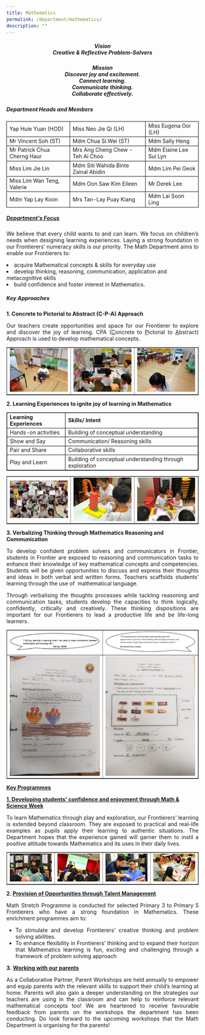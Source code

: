 ```yaml
---
title: Mathematics
permalink: /department/mathematics/
description: ""
---
```

<h5 style="text-align: center;"><strong>Vision<br></strong>Creative &amp; Reflective Problem-Solvers</h5>
<h5 style="text-align: center;"><strong>Mission<br></strong>Discover joy and excitement.<br>Connect learning.<br>Communicate thinking.<br>Collaborate effectively.</h5>
<h5><strong>Department Heads and Members</strong></h5>
<table class="aligncenter">
<tbody>
<tr>
<td style="border:1px solid black;">Yap Huie Yuan (HOD)</td>
<td style="border:1px solid black;">Miss Neo Jie Qi (LH)</td>
<td style="border:1px solid black;">Miss Eugena Ooi (LH)</td>
</tr>
<tr>
<td style="border:1px solid black;">Mr Vincent Soh (ST)</td>
<td style="border:1px solid black;">Mdm Chua Si Wei (ST)</td>
<td style="border:1px solid black;">Mdm Sally Heng</td>
</tr>
<tr>
<td style="border:1px solid black;">Mr Patrick Chua Cherng Haur</td>
<td style="border:1px solid black;">Mrs Ang Cheng Chew - Teh Ai Choo</td>
<td style="border:1px solid black;">Mdm Elaine Lee Sui Lyn</td>
</tr>
<tr>
<td style="border:1px solid black;">Miss Lim Jie Lin</td>
<td style="border:1px solid black;">Mdm Siti Wahida Binte Zainal Abidin</td>
<td style="border:1px solid black;">Mdm Lim Pei Geok</td>
</tr>
<tr>
<td style="border:1px solid black;">Miss Lim Wan Teng, Valerie</td>
<td style="border:1px solid black;">Mdm Oon Saw Kim Eileen</td>
<td style="border:1px solid black;">Mr Derek Lee</td>
</tr>
<tr>
<td style="border:1px solid black;">Mdm Yap Lay Koon</td>
<td style="border:1px solid black;">Mrs Tan-Lay Puay Kiang</td>
<td style="border:1px solid black;">Mdm Lai Soon Ling</td>
</tr>
</tbody>
</table>
<h5><strong><u>Department's Focus</u></strong></h5>
<p style="text-align: justify;">We believe that every child wants to and can learn. We focus on children’s needs when designing learning experiences. Laying a strong foundation in our Frontierers’ numeracy skills is our priority. The Math Department aims to enable our Frontierers to:</p>
<li>acquire Mathematical concepts &amp; skills for everyday use</li>
<li>develop thinking, reasoning, communication, application and metacognitive skills</li>
<li>build confidence and foster interest in Mathematics.</li>
<h5><strong>Key Approaches</strong></h5>
<p><strong>1. Concrete to Pictorial to Abstract (C-P-A) Approach</strong></p>
<p style="text-align: justify;">Our teachers create opportunities and space for our Frontierer to explore and discover the joy of learning. CPA (<u>C</u>oncrete to&nbsp;<u>P</u>ictorial to&nbsp;<u>A</u>bstract) Approach is used to develop mathematical concepts.</p>
<table style="border-collapse: collapse; width: 100%;" border="1">
<tbody>
<tr>
<td style="width: 33.3333%;"><img src="/images/maf1.jpg"></td>
<td style="width: 33.3333%;"><img src="/images/maf2.jpg"></td>
<td style="width: 33.3333%;"><img src="/images/maf3.jpg"></td>
</tr>
</tbody>
</table>
<p><strong>2. Learning Experiences to ignite joy of learning in Mathematics</strong></p>
<table border="1">
<tbody>
<tr>
<td style="border:1px solid black;"><strong>Learning Experiences</strong></td>
<td style="border:1px solid black;"><strong>Skills/ Intent</strong></td>
</tr>
<tr>
<td style="border:1px solid black;">Hands-on activities</td>
<td style="border:1px solid black;">Building of conceptual understanding</td>
</tr>
<tr>
<td style="border:1px solid black;">Show and Say</td>
<td style="border:1px solid black;">Communication/ Reasoning skills</td>
</tr>
<tr>
<td style="border:1px solid black;">Pair and Share</td>
<td style="border:1px solid black;">Collaborative skills</td>
</tr>
<tr>
<td style="border:1px solid black;">Play and Learn</td>
<td style="border:1px solid black;">Building of conceptual understanding through exploration</td>
</tr>
</tbody>
</table>
<table style="border-collapse: collapse; width: 100%;" border="1">
<tbody>
<tr>
<td style="width: 33.3333%;"><img src="/images/maf4.jpg"></td>
<td style="width: 33.3333%;"><img src="/images/maf5.jpg"></td>
<td style="width: 33.3333%;"><img src="/images/maf6.jpg"></td>
</tr>
</tbody>
</table>
<p><strong>3. Verbalizing Thinking through Mathematics Reasoning and Communication</strong></p>
<p style="text-align: justify;">To develop confident problem solvers and communicators in Frontier, students in Frontier are exposed to reasoning and communication tasks to enhance their knowledge of key mathematical concepts and competencies. Students will be given opportunities to discuss and express their thoughts and ideas in both verbal and written forms. Teachers scaffolds students’ learning through the use of&nbsp; mathematical language.</p>
<p style="text-align: justify;">Through verbalising the thoughts processes while tackling reasoning and communication tasks, students develop the capacities to think logically, confidently, critically and creatively. These thinking dispositions are important for our Frontierers to lead a productive life and be life-long learners.</p>
<table style="border-collapse: collapse; width: 100%;" border="1">
<tbody>
<tr>
<td style="width: 50%;"><img src="/images/maf7.jpg"></td>
<td style="width: 50%;"><img src="/images/maf8.jpg"></td>
</tr>
<tr>
<td style="width: 50%;"><img src="/images/maf9.jpg"></td>
<td style="width: 50%;"><img src="/images/maf10.jpg"></td>
</tr>
</tbody>
</table>
<p><strong><u>Key Programmes</u></strong></p>
<p><strong><u>1. Developing students' confidence and enjoyment through Math &amp; Science Week</u></strong></p>
<p style="text-align: justify;">To learn Mathematics through play and exploration, our Frontierers’ learning is extended beyond classroom. They are exposed to practical and real-life examples as pupils apply their learning to authentic situations. The Department hopes that the experience gained will garner them to instil a positive attitude towards Mathematics and its uses in their daily lives.</p>
<table style="border-collapse: collapse; width: 100%;" border="1">
<tbody>
<tr>
<td style="width: 25%;"><img src="/images/maf11.jpg"></td>
<td style="width: 25%;"><img src="/images/maf12.jpg"></td>
<td style="width: 25%;"><img src="/images/maf13.jpg"></td>
<td style="width: 25%;"><img src="/images/maf14.jpg"></td>
</tr>
</tbody>
</table>
<p><strong>2. <u>Provision of Opportunities through Talent Management</u></strong></p>
<p style="text-align: justify;">Math Stretch Programme is conducted for selected Primary 3 to Primary 5 Frontierers who have a strong foundation in Mathematics. These enrichment programmes aim to:</p>
<ul>
<li style="text-align: justify;">To stimulate and develop Frontierers’ creative thinking and problem solving abilities.</li>
<li style="text-align: justify;">To enhance flexibility in Frontierers’ thinking and to expand their horizon that Mathematics learning is fun, exciting and challenging through a framework of problem solving approach</li>
</ul>
<p><strong>3.</strong>&nbsp;<strong><u>Working with our parents</u></strong></p>
<p style="text-align: justify;">As a Collaborative Partner, Parent Workshops are held annually to empower and equip parents with the relevant skills to support their child’s learning at home. Parents will also gain a deeper understanding on the strategies our teachers are using in the classroom and can help to reinforce relevant mathematical concepts too! We are heartened to receive favourable feedback from parents on the workshops the department has been conducting. Do look forward to the upcoming workshops that the Math Department is organising for the parents!</p>